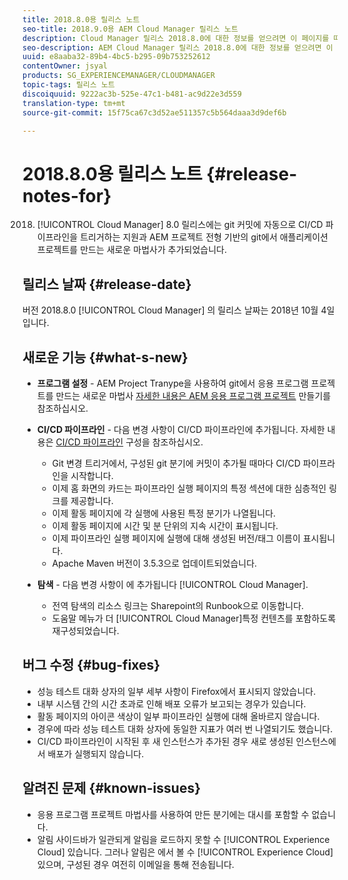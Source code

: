 ```yaml
---
title: 2018.8.0용 릴리스 노트
seo-title: 2018.9.0용 AEM Cloud Manager 릴리스 노트
description: Cloud Manager 릴리스 2018.8.0에 대한 정보를 얻으려면 이 페이지를 따르십시오.
seo-description: AEM Cloud Manager 릴리스 2018.8.0에 대한 정보를 얻으려면 이 페이지를 따르십시오.
uuid: e8aaba32-89b4-4bc5-b295-09b753252612
contentOwner: jsyal
products: SG_EXPERIENCEMANAGER/CLOUDMANAGER
topic-tags: 릴리스 노트
discoiquuid: 9222ac3b-525e-47c1-b481-ac9d22e3d559
translation-type: tm+mt
source-git-commit: 15f75ca67c3d52ae511357c5b564daaa3d9def6b

---
```



# 2018.8.0용 릴리스 노트 {#release-notes-for}

2018. [!UICONTROL Cloud Manager] 8.0 릴리스에는 git 커밋에 자동으로 CI/CD 파이프라인을 트리거하는 지원과 AEM 프로젝트 전형 기반의 git에서 애플리케이션 프로젝트를 만드는 새로운 마법사가 추가되었습니다.

## 릴리스 날짜 {#release-date}

버전 2018.8.0 [!UICONTROL Cloud Manager] 의 릴리스 날짜는 2018년 10월 4일입니다.

## 새로운 기능 {#what-s-new}

* **프로그램 설정** - AEM Project Tranype을 사용하여 git에서 응용 프로그램 프로젝트를 만드는 새로운 마법사 [자세한 내용은 AEM 응용 프로그램 프로젝트](create-an-application-project.md) 만들기를 참조하십시오.

* **CI/CD 파이프라인** - 다음 변경 사항이 CI/CD 파이프라인에 추가됩니다. 자세한 내용은 [CI/CD 파이프라인](configuring-pipeline.md) 구성을 참조하십시오.

   * Git 변경 트리거에서, 구성된 git 분기에 커밋이 추가될 때마다 CI/CD 파이프라인을 시작합니다.
   * 이제 홈 화면의 카드는 파이프라인 실행 페이지의 특정 섹션에 대한 심층적인 링크를 제공합니다.
   * 이제 활동 페이지에 각 실행에 사용된 특정 분기가 나열됩니다.
   * 이제 활동 페이지에 시간 및 분 단위의 지속 시간이 표시됩니다.
   * 이제 파이프라인 실행 페이지에 실행에 대해 생성된 버전/태그 이름이 표시됩니다.
   * Apache Maven 버전이 3.5.3으로 업데이트되었습니다.

* **탐색** - 다음 변경 사항이 에 추가됩니다 [!UICONTROL Cloud Manager].

   * 전역 탐색의 리소스 링크는 Sharepoint의 Runbook으로 이동합니다.
   * 도움말 메뉴가 더 [!UICONTROL Cloud Manager]특정 컨텐츠를 포함하도록 재구성되었습니다.

## 버그 수정 {#bug-fixes}

* 성능 테스트 대화 상자의 일부 세부 사항이 Firefox에서 표시되지 않았습니다.
* 내부 시스템 간의 시간 초과로 인해 배포 오류가 보고되는 경우가 있습니다.
* 활동 페이지의 아이콘 색상이 일부 파이프라인 실행에 대해 올바르지 않습니다.
* 경우에 따라 성능 테스트 대화 상자에 동일한 지표가 여러 번 나열되기도 했습니다.
* CI/CD 파이프라인이 시작된 후 새 인스턴스가 추가된 경우 새로 생성된 인스턴스에서 배포가 실행되지 않습니다.

## 알려진 문제 {#known-issues}

* 응용 프로그램 프로젝트 마법사를 사용하여 만든 분기에는 대시를 포함할 수 없습니다.
* 알림 사이드바가 일관되게 알림을 로드하지 못할 수 [!UICONTROL Experience Cloud] 있습니다. 그러나 알림은 에서 볼 수 [!UICONTROL Experience Cloud] 있으며, 구성된 경우 여전히 이메일을 통해 전송됩니다.

